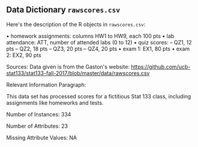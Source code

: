 
## Data Dictionary `rawscores.csv`

Here's the description of the R objects in `rawscores.csv`:

• homework assignments: columns HW1 to HW9, each 100 pts
• lab attendance: ATT, number of attended labs (0 to 12)
• quiz scores:
– QZ1, 12 pts
– QZ2, 18 pts
– QZ3, 20 pts
– QZ4, 20 pts
• exam 1: EX1, 80 pts
• exam 2: EX2, 90 pts

Sources:
Data given is from the Gaston's website: 
https://github.com/ucb-stat133/stat133-fall-2017/blob/master/data/rawscores.csv


Relevant Information Paragraph:

  This data set has processed scores for a fictitious Stat 133 class, including assignments like homeworks and tests.
  
Number of Instances: 334

Number of Attributes: 23

Missing Attribute Values: NA


